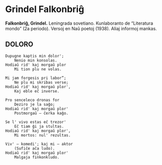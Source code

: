 # Grindel Falkonbriĝ
**Falkonbriĝ, Grindel.** Leningrada sovetiano. Kunlaboranto de “Literatura mondo” (2a periodo). Versoj en Naŭ poetoj (1938). Aliaj informoj mankas.


## DOLORO

    Dupugne kaptis min dolor';
        Nenio min konsolas.
    Hodiaŭ rid' kaj morgaŭ plor
        Mi tion plu ne volas.

    Mi jam forgesis pri labor”;
        Ne plu mi skribas verse;
    Hodiaŭ rid' kaj morgaŭ plor',
        Kaj eble eĉ inverse.

    Pro senceleco dronas for
        Deziro je la saĝo;
    Hodiaŭ rid' kaj morgaŭ plor'
        Postmorgaŭ — ĉerka kaĝo.

    Se l' vivo estas eĉ trezor'
        Eĉ tiam ĝi ja stultas.
    Hodiaŭ rid' kaj morgaŭ plor',
        Mi mortos: nul' rezultas.

    Viv' — komedi'; kaj mi — aktor
        (Sufiĉe aĉa ludo).
    Hodiaŭ rid' kaj morgaŭ plor'
        Malgaja finkonkludo.
